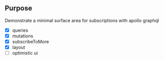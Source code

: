 ## Purpose

Demonstrate a minimal surface area for subscriptions with apollo graphql

* [x] queries
* [x] mutations
* [x] subscribeToMore
* [x] layout
* [ ] optimistic ui
